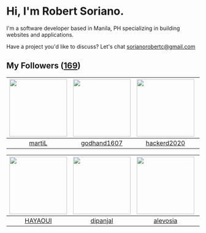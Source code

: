 # Hi, I'm Robert Soriano.
I'm a software developer based in Manila, PH specializing in building websites and applications.

Have a project you'd like to discuss?
Let's chat <a href="mailto:=sorianorobertc@gmail.com?Subject=Hello" target="_top">sorianorobertc@gmail.com</a>

## My Followers ([169](https://github.com/sorxrob?tab=followers))

| <img src="https://avatars2.githubusercontent.com/u/5569498?v=4" width="150" height="150" /> | <img src="https://avatars3.githubusercontent.com/u/7845870?v=4" width="150" height="150" /> | <img src="https://avatars0.githubusercontent.com/u/67505023?v=4" width="150" height="150" /> | <img src="https://avatars2.githubusercontent.com/u/30076100?v=4" width="150" height="150" /> |
| :-----------------------------------------------------------------------------------------: | :-----------------------------------------------------------------------------------------: | :------------------------------------------------------------------------------------------: | :------------------------------------------------------------------------------------------: |
|                             [martiL](https://github.com/martiL)                             |                        [godhand1607](https://github.com/godhand1607)                        |                         [hackerd2020](https://github.com/hackerd2020)                        |                      [plaidshirtakos](https://github.com/plaidshirtakos)                     |

| <img src="https://avatars2.githubusercontent.com/u/58746117?v=4" width="150" height="150" /> | <img src="https://avatars1.githubusercontent.com/u/28409417?v=4" width="150" height="150" /> | <img src="https://avatars3.githubusercontent.com/u/38272871?v=4" width="150" height="150" /> | <img src="https://avatars3.githubusercontent.com/u/27154217?v=4" width="150" height="150" /> |
| :------------------------------------------------------------------------------------------: | :------------------------------------------------------------------------------------------: | :------------------------------------------------------------------------------------------: | :------------------------------------------------------------------------------------------: |
|                             [HAYAOUI](https://github.com/HAYAOUI)                            |                            [dipanjal](https://github.com/dipanjal)                           |                            [alevosia](https://github.com/alevosia)                           |                        [InsafKhamzin](https://github.com/InsafKhamzin)                       |